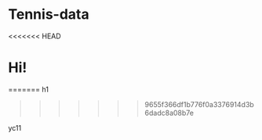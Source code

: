 # Tennis-data
<<<<<<< HEAD

# Hi! 




=======
h1
>>>>>>> 9655f366df1b776f0a3376914d3b6dadc8a08b7e

yc11

